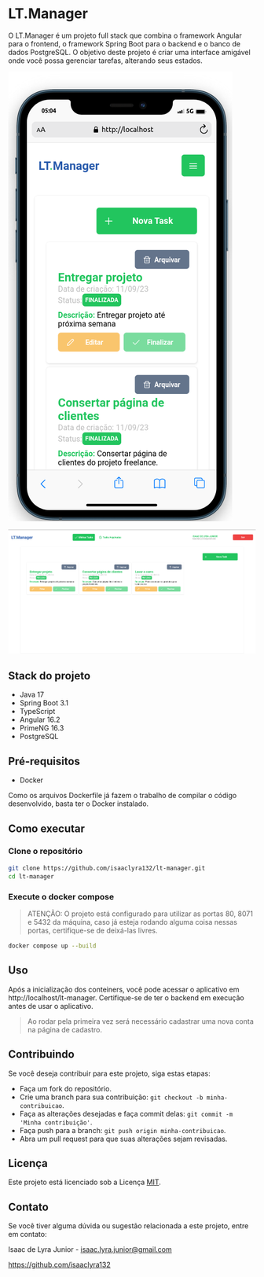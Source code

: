 # LT.Manager

<!-- ![Mobile home](/assets/mobile-home.png) -->
O LT.Manager é um projeto full stack que combina o framework Angular para o frontend, o framework Spring Boot para o backend e o banco de dados PostgreSQL. O objetivo deste projeto é criar uma interface amigável onde você possa gerenciar tarefas, alterando seus estados.

![Mobile home](assets/mobile-home.png)

![Desktop home](assets/desktop-home.png)

## Stack do projeto
* Java 17
* Spring Boot 3.1
* TypeScript
* Angular 16.2
* PrimeNG 16.3
* PostgreSQL

## Pré-requisitos
* Docker

Como os arquivos Dockerfile já fazem o trabalho de compilar o código desenvolvido, basta ter o Docker instalado.

## Como executar

### Clone o repositório

```bash
git clone https://github.com/isaaclyra132/lt-manager.git
cd lt-manager
``````

### Execute o docker compose
> ATENÇÃO: O projeto está configurado para utilizar as portas 80, 8071 e 5432 da máquina, caso já esteja rodando alguma coisa nessas portas, certifique-se de deixá-las livres.
```bash
docker compose up --build
``````
## Uso
Após a inicialização dos conteiners, você pode acessar o aplicativo em http://localhost/lt-manager. Certifique-se de ter o backend em execução antes de usar o aplicativo.

> Ao rodar pela primeira vez será necessário cadastrar uma nova conta na página de cadastro.

## Contribuindo
Se você deseja contribuir para este projeto, siga estas etapas:

- Faça um fork do repositório.
- Crie uma branch para sua contribuição: `git checkout -b minha-contribuicao`.
- Faça as alterações desejadas e faça commit delas: `git commit -m 'Minha contribuição'`.
- Faça push para a branch: `git push origin minha-contribuicao`.
- Abra um pull request para que suas alterações sejam revisadas.

## Licença
Este projeto está licenciado sob a Licença <a href="https://opensource.org/license/mit/" target="_blank">MIT</a>.

## Contato
Se você tiver alguma dúvida ou sugestão relacionada a este projeto, entre em contato:

Isaac de Lyra Junior - isaac.lyra.junior@gmail.com

https://github.com/isaaclyra132
